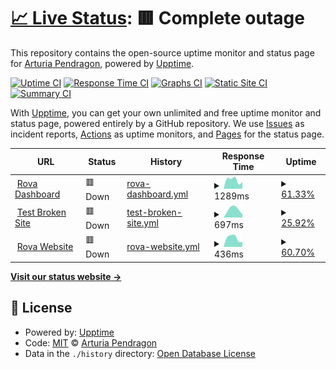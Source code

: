 # [📈 Live Status](https://ArturiaPendragon.github.io/uptime-status): <!--live status--> **🟥 Complete outage**

This repository contains the open-source uptime monitor and status page for [Arturia Pendragon](https://ArturiaPendragon.github.io/uptime-status), powered by [Upptime](https://github.com/upptime/upptime).

[![Uptime CI](https://github.com/ArturiaPendragon/uptime-status/workflows/Uptime%20CI/badge.svg)](https://github.com/ArturiaPendragon/uptime-status/actions?query=workflow%3A%22Uptime+CI%22)
[![Response Time CI](https://github.com/ArturiaPendragon/uptime-status/workflows/Response%20Time%20CI/badge.svg)](https://github.com/ArturiaPendragon/uptime-status/actions?query=workflow%3A%22Response+Time+CI%22)
[![Graphs CI](https://github.com/ArturiaPendragon/uptime-status/workflows/Graphs%20CI/badge.svg)](https://github.com/ArturiaPendragon/uptime-status/actions?query=workflow%3A%22Graphs+CI%22)
[![Static Site CI](https://github.com/ArturiaPendragon/uptime-status/workflows/Static%20Site%20CI/badge.svg)](https://github.com/ArturiaPendragon/uptime-status/actions?query=workflow%3A%22Static+Site+CI%22)
[![Summary CI](https://github.com/ArturiaPendragon/uptime-status/workflows/Summary%20CI/badge.svg)](https://github.com/ArturiaPendragon/uptime-status/actions?query=workflow%3A%22Summary+CI%22)

With [Upptime](https://upptime.js.org), you can get your own unlimited and free uptime monitor and status page, powered entirely by a GitHub repository. We use [Issues](https://github.com/ArturiaPendragon/uptime-status/issues) as incident reports, [Actions](https://github.com/ArturiaPendragon/uptime-status/actions) as uptime monitors, and [Pages](https://ArturiaPendragon.github.io/uptime-status) for the status page.

<!--start: status pages-->
<!-- This summary is generated by Upptime (https://github.com/upptime/upptime) -->
<!-- Do not edit this manually, your changes will be overwritten -->
<!-- prettier-ignore -->
| URL | Status | History | Response Time | Uptime |
| --- | ------ | ------- | ------------- | ------ |
| <img alt="" src="https://icons.duckduckgo.com/ip3/dashboard.dev.getrova.io.ico" height="13"> [Rova Dashboard](https://dashboard.dev.getrova.io) | 🟥 Down | [rova-dashboard.yml](https://github.com/matthewakinola/matt-check/commits/HEAD/history/rova-dashboard.yml) | <details><summary><img alt="Response time graph" src="./graphs/rova-dashboard/response-time-week.png" height="20"> 1289ms</summary><br><a href="https://matthewakinola.github.io/matt-check/history/rova-dashboard"><img alt="Response time 1289" src="https://img.shields.io/endpoint?url=https%3A%2F%2Fraw.githubusercontent.com%2Fmatthewakinola%2Fmatt-check%2FHEAD%2Fapi%2Frova-dashboard%2Fresponse-time.json"></a><br><a href="https://matthewakinola.github.io/matt-check/history/rova-dashboard"><img alt="24-hour response time 2219" src="https://img.shields.io/endpoint?url=https%3A%2F%2Fraw.githubusercontent.com%2Fmatthewakinola%2Fmatt-check%2FHEAD%2Fapi%2Frova-dashboard%2Fresponse-time-day.json"></a><br><a href="https://matthewakinola.github.io/matt-check/history/rova-dashboard"><img alt="7-day response time 1289" src="https://img.shields.io/endpoint?url=https%3A%2F%2Fraw.githubusercontent.com%2Fmatthewakinola%2Fmatt-check%2FHEAD%2Fapi%2Frova-dashboard%2Fresponse-time-week.json"></a><br><a href="https://matthewakinola.github.io/matt-check/history/rova-dashboard"><img alt="30-day response time 1289" src="https://img.shields.io/endpoint?url=https%3A%2F%2Fraw.githubusercontent.com%2Fmatthewakinola%2Fmatt-check%2FHEAD%2Fapi%2Frova-dashboard%2Fresponse-time-month.json"></a><br><a href="https://matthewakinola.github.io/matt-check/history/rova-dashboard"><img alt="1-year response time 1289" src="https://img.shields.io/endpoint?url=https%3A%2F%2Fraw.githubusercontent.com%2Fmatthewakinola%2Fmatt-check%2FHEAD%2Fapi%2Frova-dashboard%2Fresponse-time-year.json"></a></details> | <details><summary><a href="https://matthewakinola.github.io/matt-check/history/rova-dashboard">61.33%</a></summary><a href="https://matthewakinola.github.io/matt-check/history/rova-dashboard"><img alt="All-time uptime 61.33%" src="https://img.shields.io/endpoint?url=https%3A%2F%2Fraw.githubusercontent.com%2Fmatthewakinola%2Fmatt-check%2FHEAD%2Fapi%2Frova-dashboard%2Fuptime.json"></a><br><a href="https://matthewakinola.github.io/matt-check/history/rova-dashboard"><img alt="24-hour uptime 55.84%" src="https://img.shields.io/endpoint?url=https%3A%2F%2Fraw.githubusercontent.com%2Fmatthewakinola%2Fmatt-check%2FHEAD%2Fapi%2Frova-dashboard%2Fuptime-day.json"></a><br><a href="https://matthewakinola.github.io/matt-check/history/rova-dashboard"><img alt="7-day uptime 61.33%" src="https://img.shields.io/endpoint?url=https%3A%2F%2Fraw.githubusercontent.com%2Fmatthewakinola%2Fmatt-check%2FHEAD%2Fapi%2Frova-dashboard%2Fuptime-week.json"></a><br><a href="https://matthewakinola.github.io/matt-check/history/rova-dashboard"><img alt="30-day uptime 61.33%" src="https://img.shields.io/endpoint?url=https%3A%2F%2Fraw.githubusercontent.com%2Fmatthewakinola%2Fmatt-check%2FHEAD%2Fapi%2Frova-dashboard%2Fuptime-month.json"></a><br><a href="https://matthewakinola.github.io/matt-check/history/rova-dashboard"><img alt="1-year uptime 61.33%" src="https://img.shields.io/endpoint?url=https%3A%2F%2Fraw.githubusercontent.com%2Fmatthewakinola%2Fmatt-check%2FHEAD%2Fapi%2Frova-dashboard%2Fuptime-year.json"></a></details>
| <img alt="" src="https://icons.duckduckgo.com/ip3/thissitedoesnotexist.koj.com.ico" height="13"> [Test Broken Site](https://thissitedoesnotexist.koj.com) | 🟥 Down | [test-broken-site.yml](https://github.com/matthewakinola/matt-check/commits/HEAD/history/test-broken-site.yml) | <details><summary><img alt="Response time graph" src="./graphs/test-broken-site/response-time-week.png" height="20"> 697ms</summary><br><a href="https://matthewakinola.github.io/matt-check/history/test-broken-site"><img alt="Response time 697" src="https://img.shields.io/endpoint?url=https%3A%2F%2Fraw.githubusercontent.com%2Fmatthewakinola%2Fmatt-check%2FHEAD%2Fapi%2Ftest-broken-site%2Fresponse-time.json"></a><br><a href="https://matthewakinola.github.io/matt-check/history/test-broken-site"><img alt="24-hour response time 636" src="https://img.shields.io/endpoint?url=https%3A%2F%2Fraw.githubusercontent.com%2Fmatthewakinola%2Fmatt-check%2FHEAD%2Fapi%2Ftest-broken-site%2Fresponse-time-day.json"></a><br><a href="https://matthewakinola.github.io/matt-check/history/test-broken-site"><img alt="7-day response time 697" src="https://img.shields.io/endpoint?url=https%3A%2F%2Fraw.githubusercontent.com%2Fmatthewakinola%2Fmatt-check%2FHEAD%2Fapi%2Ftest-broken-site%2Fresponse-time-week.json"></a><br><a href="https://matthewakinola.github.io/matt-check/history/test-broken-site"><img alt="30-day response time 697" src="https://img.shields.io/endpoint?url=https%3A%2F%2Fraw.githubusercontent.com%2Fmatthewakinola%2Fmatt-check%2FHEAD%2Fapi%2Ftest-broken-site%2Fresponse-time-month.json"></a><br><a href="https://matthewakinola.github.io/matt-check/history/test-broken-site"><img alt="1-year response time 697" src="https://img.shields.io/endpoint?url=https%3A%2F%2Fraw.githubusercontent.com%2Fmatthewakinola%2Fmatt-check%2FHEAD%2Fapi%2Ftest-broken-site%2Fresponse-time-year.json"></a></details> | <details><summary><a href="https://matthewakinola.github.io/matt-check/history/test-broken-site">25.92%</a></summary><a href="https://matthewakinola.github.io/matt-check/history/test-broken-site"><img alt="All-time uptime 25.92%" src="https://img.shields.io/endpoint?url=https%3A%2F%2Fraw.githubusercontent.com%2Fmatthewakinola%2Fmatt-check%2FHEAD%2Fapi%2Ftest-broken-site%2Fuptime.json"></a><br><a href="https://matthewakinola.github.io/matt-check/history/test-broken-site"><img alt="24-hour uptime 36.89%" src="https://img.shields.io/endpoint?url=https%3A%2F%2Fraw.githubusercontent.com%2Fmatthewakinola%2Fmatt-check%2FHEAD%2Fapi%2Ftest-broken-site%2Fuptime-day.json"></a><br><a href="https://matthewakinola.github.io/matt-check/history/test-broken-site"><img alt="7-day uptime 25.92%" src="https://img.shields.io/endpoint?url=https%3A%2F%2Fraw.githubusercontent.com%2Fmatthewakinola%2Fmatt-check%2FHEAD%2Fapi%2Ftest-broken-site%2Fuptime-week.json"></a><br><a href="https://matthewakinola.github.io/matt-check/history/test-broken-site"><img alt="30-day uptime 25.92%" src="https://img.shields.io/endpoint?url=https%3A%2F%2Fraw.githubusercontent.com%2Fmatthewakinola%2Fmatt-check%2FHEAD%2Fapi%2Ftest-broken-site%2Fuptime-month.json"></a><br><a href="https://matthewakinola.github.io/matt-check/history/test-broken-site"><img alt="1-year uptime 25.92%" src="https://img.shields.io/endpoint?url=https%3A%2F%2Fraw.githubusercontent.com%2Fmatthewakinola%2Fmatt-check%2FHEAD%2Fapi%2Ftest-broken-site%2Fuptime-year.json"></a></details>
| <img alt="" src="https://icons.duckduckgo.com/ip3/dev.getrova.com.ico" height="13"> [Rova Website](https://dev.getrova.com) | 🟥 Down | [rova-website.yml](https://github.com/matthewakinola/matt-check/commits/HEAD/history/rova-website.yml) | <details><summary><img alt="Response time graph" src="./graphs/rova-website/response-time-week.png" height="20"> 436ms</summary><br><a href="https://matthewakinola.github.io/matt-check/history/rova-website"><img alt="Response time 436" src="https://img.shields.io/endpoint?url=https%3A%2F%2Fraw.githubusercontent.com%2Fmatthewakinola%2Fmatt-check%2FHEAD%2Fapi%2Frova-website%2Fresponse-time.json"></a><br><a href="https://matthewakinola.github.io/matt-check/history/rova-website"><img alt="24-hour response time 358" src="https://img.shields.io/endpoint?url=https%3A%2F%2Fraw.githubusercontent.com%2Fmatthewakinola%2Fmatt-check%2FHEAD%2Fapi%2Frova-website%2Fresponse-time-day.json"></a><br><a href="https://matthewakinola.github.io/matt-check/history/rova-website"><img alt="7-day response time 436" src="https://img.shields.io/endpoint?url=https%3A%2F%2Fraw.githubusercontent.com%2Fmatthewakinola%2Fmatt-check%2FHEAD%2Fapi%2Frova-website%2Fresponse-time-week.json"></a><br><a href="https://matthewakinola.github.io/matt-check/history/rova-website"><img alt="30-day response time 436" src="https://img.shields.io/endpoint?url=https%3A%2F%2Fraw.githubusercontent.com%2Fmatthewakinola%2Fmatt-check%2FHEAD%2Fapi%2Frova-website%2Fresponse-time-month.json"></a><br><a href="https://matthewakinola.github.io/matt-check/history/rova-website"><img alt="1-year response time 436" src="https://img.shields.io/endpoint?url=https%3A%2F%2Fraw.githubusercontent.com%2Fmatthewakinola%2Fmatt-check%2FHEAD%2Fapi%2Frova-website%2Fresponse-time-year.json"></a></details> | <details><summary><a href="https://matthewakinola.github.io/matt-check/history/rova-website">60.70%</a></summary><a href="https://matthewakinola.github.io/matt-check/history/rova-website"><img alt="All-time uptime 60.70%" src="https://img.shields.io/endpoint?url=https%3A%2F%2Fraw.githubusercontent.com%2Fmatthewakinola%2Fmatt-check%2FHEAD%2Fapi%2Frova-website%2Fuptime.json"></a><br><a href="https://matthewakinola.github.io/matt-check/history/rova-website"><img alt="24-hour uptime 54.87%" src="https://img.shields.io/endpoint?url=https%3A%2F%2Fraw.githubusercontent.com%2Fmatthewakinola%2Fmatt-check%2FHEAD%2Fapi%2Frova-website%2Fuptime-day.json"></a><br><a href="https://matthewakinola.github.io/matt-check/history/rova-website"><img alt="7-day uptime 60.70%" src="https://img.shields.io/endpoint?url=https%3A%2F%2Fraw.githubusercontent.com%2Fmatthewakinola%2Fmatt-check%2FHEAD%2Fapi%2Frova-website%2Fuptime-week.json"></a><br><a href="https://matthewakinola.github.io/matt-check/history/rova-website"><img alt="30-day uptime 60.70%" src="https://img.shields.io/endpoint?url=https%3A%2F%2Fraw.githubusercontent.com%2Fmatthewakinola%2Fmatt-check%2FHEAD%2Fapi%2Frova-website%2Fuptime-month.json"></a><br><a href="https://matthewakinola.github.io/matt-check/history/rova-website"><img alt="1-year uptime 60.70%" src="https://img.shields.io/endpoint?url=https%3A%2F%2Fraw.githubusercontent.com%2Fmatthewakinola%2Fmatt-check%2FHEAD%2Fapi%2Frova-website%2Fuptime-year.json"></a></details>

<!--end: status pages-->

[**Visit our status website →**](https://ArturiaPendragon.github.io/uptime-status)

## 📄 License

- Powered by: [Upptime](https://github.com/upptime/upptime)
- Code: [MIT](./LICENSE) © [Arturia Pendragon](https://ArturiaPendragon.github.io/uptime-status)
- Data in the `./history` directory: [Open Database License](https://opendatacommons.org/licenses/odbl/1-0/)
